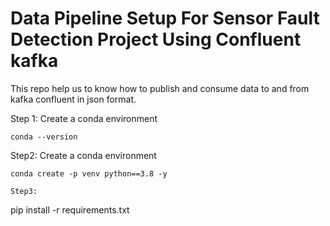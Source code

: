 # Data Pipeline Setup For Sensor Fault  Detection Project Using Confluent kafka

This repo help us to know how to publish and consume data to and from kafka confluent in json format.

Step 1: Create a conda environment
```
conda --version
```

Step2: Create  a conda environment
```
conda create -p venv python==3.8 -y
```

```
Step3:
```
pip install -r requirements.txt
```

